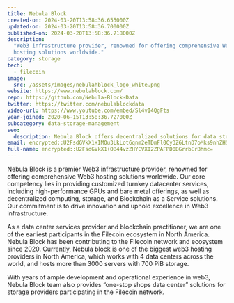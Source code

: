 ```yaml
---
title: Nebula Block
created-on: 2024-03-20T13:58:36.655000Z
updated-on: 2024-03-20T13:58:36.700000Z
published-on: 2024-03-20T13:58:36.718000Z
description:
  "Web3 infrastructure provider, renowned for offering comprehensive Web3
  hosting solutions worldwide."
category: storage
tech:
  - filecoin
image:
  src: /assets/images/nebulahblock_logo_white.png
website: https://www.nebulablock.com/
repo: https://github.com/Nebula-Block-Data
twitter: https://twitter.com/nebulablockdata
video-url: https://www.youtube.com/embed/Sl4vI4QgFts
year-joined: 2020-06-15T13:58:36.727000Z
subcategory: data-storage-management
seo:
  description: Nebula Block offers decentralized solutions for data storage and management.
email: encrypted::U2FsdGVkX1+IMOu3LkLot6qnm2eTDmFl0Cy3Z6LtnD7oMks9nhZHSffG9CxX7ax0
full-name: encrypted::U2FsdGVkX1+OB44vzZHYCVXI2ZPAFPD0BGrrbErBhmc=
---
```


Nebula Block is a premier Web3 infrastructure provider, renowned for offering comprehensive Web3 hosting solutions worldwide. Our core competency lies in providing customized turnkey datacenter services, including high-performance GPUs and bare metal offerings, as well as decentralized computing, storage, and Blockchain as a Service solutions. Our commitment is to drive innovation and uphold excellence in Web3 infrastructure.

As a data center services provider and blockchain practitioner, we are one of the earliest participants in the Filecoin ecosystem in North America. Nebula Block has been contributing to the Filecoin network and ecosystem since 2020. Currently, Nebula block is one of the biggest web3 hosting providers in North America, which works with 4 data centers across the world, and hosts more than 3000 servers with 700 PiB storage.

With years of ample development and operational experience in web3, Nebula Block team also provides “one-stop shops data center” solutions for storage providers participating in the Filecoin network.
